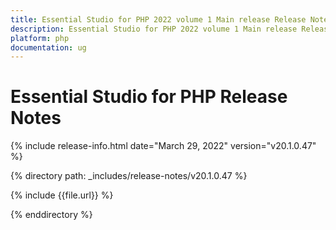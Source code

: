 ```yaml
---
title: Essential Studio for PHP 2022 volume 1 Main release Release Notes  
description: Essential Studio for PHP 2022 volume 1 Main release Release Notes  
platform: php
documentation: ug
---
```


# Essential Studio for PHP  Release Notes  

{% include release-info.html date="March 29, 2022" version="v20.1.0.47" %} 

{% directory path: _includes/release-notes/v20.1.0.47 %}

{% include {{file.url}} %}

{% enddirectory %}